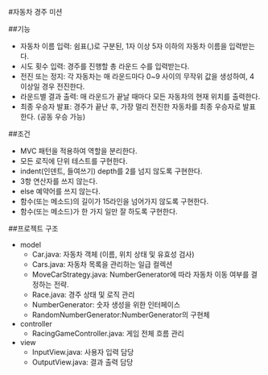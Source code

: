 #자동차 경주 미션

##기능

- 자동차 이름 입력: 쉼표(,)로 구분된, 1자 이상 5자 이하의 자동차 이름을 입력받는다.
- 시도 횟수 입력: 경주를 진행할 총 라운드 수를 입력받는다.
- 전진 또는 정지: 각 자동차는 매 라운드마다 0~9 사이의 무작위 값을 생성하여, 4 이상일 경우 전진한다.
- 라운드별 결과 출력: 매 라운드가 끝날 때마다 모든 자동차의 현재 위치를 출력한다.
- 최종 우승자 발표: 경주가 끝난 후, 가장 멀리 전진한 자동차를 최종 우승자로 발표한다. (공동 우승 가능)

##조건

- MVC 패턴을 적용하여 역할을 분리한다.
- 모든 로직에 단위 테스트를 구현한다.
- indent(인덴트, 들여쓰기) depth를 2를 넘지 않도록 구현한다.
- 3항 연산자를 쓰지 않는다.
- else 예약어를 쓰지 않는다.
- 함수(또는 메소드)의 길이가 15라인을 넘어가지 않도록 구현한다.
- 함수(또는 메소드)가 한 가지 일만 잘 하도록 구현한다.

##프로젝트 구조

- model
    * Car.java: 자동차 객체 (이름, 위치 상태 및 유효성 검사)
    * Cars.java: 자동차 목록을 관리하는 일급 컬렉션
    * MoveCarStrategy.java: NumberGenerator에 따라 자동차 이동 여부를 결정하는 전략.
    * Race.java: 경주 상태 및 로직 관리
    * NumberGenerator: 숫자 생성을 위한 인터페이스
    * RandomNumberGenerator:NumberGenerator의 구현체
- controller
    * RacingGameController.java: 게임 전체 흐름 관리
- view
    * InputView.java: 사용자 입력 담당
    * OutputView.java: 결과 출력 담당
